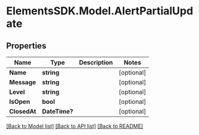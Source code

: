 # ElementsSDK.Model.AlertPartialUpdate

## Properties

Name | Type | Description | Notes
------------ | ------------- | ------------- | -------------
**Name** | **string** |  | [optional] 
**Message** | **string** |  | [optional] 
**Level** | **string** |  | [optional] 
**IsOpen** | **bool** |  | [optional] 
**ClosedAt** | **DateTime?** |  | [optional] 

[[Back to Model list]](../README.md#documentation-for-models) [[Back to API list]](../README.md#documentation-for-api-endpoints) [[Back to README]](../README.md)

